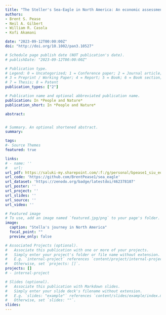 ```yaml
---
title: "The Steller's Sea-Eagle in North America: An economic assessment of birdwatchers travelling to see a vagrant raptor"
authors:
- Brent S. Pease
- Neil A. Gilbert
- William R. Casola
- Kofi Akamani   

date: "2023-09-12T00:00:00Z"
doi: "http://doi.org/10.1002/pan3.10527"

# Schedule page publish date (NOT publication's date).
# publishDate: "2023-09-12T00:00:00Z"

# Publication type.
# Legend: 0 = Uncategorized; 1 = Conference paper; 2 = Journal article;
# 3 = Preprint / Working Paper; 4 = Report; 5 = Book; 6 = Book section;
# 7 = Thesis; 8 = Patent
publication_types: ["2"]

# Publication name and optional abbreviated publication name.
publication: In *People and Nature*
publication_short: In *People and Nature*

abstract: 


# Summary. An optional shortened abstract.
summary:

tags:
#- Source Themes
featured: true

links:
# - name: ''
#   url: 
url_pdf: https://saluki-my.sharepoint.com/:f:/g/personal/bpease1_siu_edu/Eol50-Rhlp9Dsfg-o2CkvFkB7IMnc7ry3AB-iqSnrIX6zQ?e=3V0hZq
url_code: 'https://github.com/BrentPease1/sea_eagle'
url_dataset: 'https://zenodo.org/badge/latestdoi/462378107'
url_poster: ''
url_project: ''
url_slides: ''
url_source: ''
url_video: ''

# Featured image
# To use, add an image named `featured.jpg/png` to your page's folder. 
image:
  caption: "Stella's journey in North America"
  focal_point: ""
  preview_only: false

# Associated Projects (optional).
#   Associate this publication with one or more of your projects.
#   Simply enter your project's folder or file name without extension.
#   E.g. `internal-project` references `content/project/internal-project/index.md`.
#   Otherwise, set `projects: []`.
projects: []
# - internal-project

# Slides (optional).
#   Associate this publication with Markdown slides.
#   Simply enter your slide deck's filename without extension.
#   E.g. `slides: "example"` references `content/slides/example/index.md`.
#   Otherwise, set `slides: ""`.
slides:
---
```


